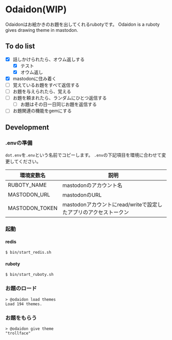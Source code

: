 # Odaidon(WIP)
Odaidonはお絵かきのお題を出してくれるrubotyです。
Odaidon is a ruboty gives drawing theme in mastodon.

## To do list
- [x] 話しかけられたら、オウム返しする
  - [x] テスト
  - [x] オウム返し
- [x] mastodonに住み着く
- [ ] 覚えているお題をすべて返信する
- [ ] お題を与えられたら、覚える
- [ ] お題を頼まれたら、ランダムにひとつ返信する
  - [ ] お題はその日一日同じお題を返信する
- [ ] お題関連の機能をgemにする

## Development
### .envの準備
`dot.env`を`.env`という名前でコピーします。
`.env`の下記項目を環境に合わせて変更してください。

| 環境変数名 | 説明 |
| --- | --- |
| RUBOTY_NAME | mastodonのアカウント名 |
| MASTODON_URL | mastodonのURL |
| MASTODON_TOKEN | mastodonアカウントにread/writeで設定したアプリのアクセストークン |

### 起動
#### redis
```
$ bin/start_redis.sh
```

#### ruboty
```
$ bin/start_ruboty.sh
```

### お題のロード
```
> @odaidon load themes
Load 194 themes.
```

### お題をもらう
```
> @odaidon give theme
"trollface"
```